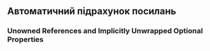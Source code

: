 ## Автоматичний підрахунок посилань

### Unowned References and Implicitly Unwrapped Optional Properties
